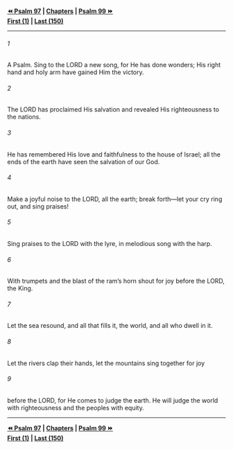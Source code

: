   
**[⏪ Psalm 97](./Psalm%2097.md) | [Chapters](./_index.md) | [Psalm 99 ⏩](./Psalm%2099.md)**  
**[First (1)](./Psalm%201.md) | [Last (150)](./Psalm%20150.md)**  
  
---  
  
###### 1  
A Psalm. Sing to the LORD a new song, for He has done wonders; His right hand and holy arm have gained Him the victory.  
  
###### 2  
The LORD has proclaimed His salvation and revealed His righteousness to the nations.  
  
###### 3  
He has remembered His love and faithfulness to the house of Israel; all the ends of the earth have seen the salvation of our God.  
  
###### 4  
Make a joyful noise to the LORD, all the earth; break forth—let your cry ring out, and sing praises!  
  
###### 5  
Sing praises to the LORD with the lyre, in melodious song with the harp.  
  
###### 6  
With trumpets and the blast of the ram’s horn shout for joy before the LORD, the King.  
  
###### 7  
Let the sea resound, and all that fills it, the world, and all who dwell in it.  
  
###### 8  
Let the rivers clap their hands, let the mountains sing together for joy  
  
###### 9  
before the LORD, for He comes to judge the earth. He will judge the world with righteousness and the peoples with equity.  
  
  
---  
  
**[⏪ Psalm 97](./Psalm%2097.md) | [Chapters](./_index.md) | [Psalm 99 ⏩](./Psalm%2099.md)**  
**[First (1)](./Psalm%201.md) | [Last (150)](./Psalm%20150.md)**  
  
